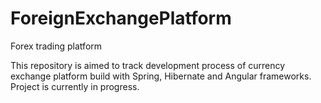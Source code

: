 # ForeignExchangePlatform
Forex trading platform

This repository is aimed to track development process of currency exchange platform build with Spring, Hibernate and Angular frameworks. Project is currently in progress.
